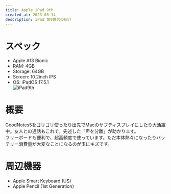 ```yaml
---
title: Apple iPad 9th
created_at: 2023-03-14
description: iPad 第9世代の紹介
---
```


# スペック
- Apple A13 Bionic
- RAM: 4GB
- Storage: 64GB
- Screen: 10.2inch IPS
- OS: iPadOS 17.5.1 <br>
![iPad9th](https://i.imgur.com/8il82eC.jpeg)

# 概要
GoodNotes5をゴリゴリ使ったり出先でMacのサブディスプレイにしたり大活躍中。友人との通話もこれで。先述した「声を分離」が助かります。<br>フリーボードも便利で、超高頻度で使っています。ただ本体熱々になったりバッテリー消費量が大変なことになるのが玉にキズです。

# 周辺機器
- Apple Smart Keyboard (US)
- Apple Pencil (1st Generation)
